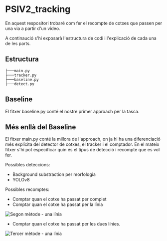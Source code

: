 # PSIV2_tracking
En aquest respositori trobaré com fer el recompte de cotxes que passen per una via a partir d'un vídeo.

A continaució s'hi exposarà l'estructura de codi i l'explicació de cada una de les parts.

## Estructura
```
├───main.py
├───tracker.py
├───baseline.py
├───detect.py
```

## Baseline

El fitxer baseline.py conté el nostre primer approach per la tasca.

## Més enllà del Baseline

El fitxer main.py conté la millora de l'approach, on ja hi ha una diferenciació més explícita del detector de cotxes, el tracker i el comptador. En el mateix fitxer s'hi pot especificar quin és el tipus de detecció i recompte que es vol fer.

Possibles deteccions:
- Background substraction per morfologia
- YOLOv8

Possibles recomptes:
- Comptar quan el cotxe ha passat per complet
- Comptar quan el cotxe ha passat per la línia

![Segon mètode - una línia](https://i.imgur.com/nfb5V7Y.png)

- Comptar quan el cotxe ha passat per les dues línies.

![Tercer mètode - una línia](https://i.imgur.com/vggqwnw.png)



